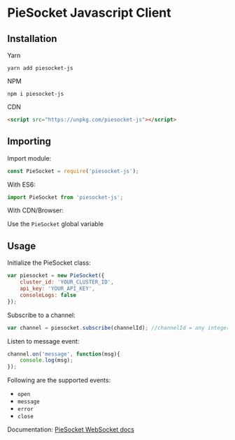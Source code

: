 # PieSocket Javascript Client

## Installation

Yarn
```
yarn add piesocket-js
```

NPM
```
npm i piesocket-js
```

CDN
```html
<script src="https://unpkg.com/piesocket-js"></script>
```

## Importing

Import module:

```javascript
const PieSocket = require('piesocket-js');
```

With ES6:
```javascript
import PieSocket from 'piesocket-js';
```

With CDN/Browser:


Use the `PieSocket` global variable

## Usage 

Initialize the PieSocket class:
```javascript
var piesocket = new PieSocket({
    cluster_id: 'YOUR_CLUSTER_ID',
    api_key: 'YOUR_API_KEY',
    consoleLogs: false  
});
```



Subscribe to a channel:
```javascript
var channel = piesocket.subscribe(channelId); //channelId = any integere b/w 1-100000
```


Listen to message event:
```javascript
channel.on('message', function(msg){
    console.log(msg);
});
```

Following are the supported events:
  - `open`
  - `message`
  - `error`
  - `close`
  

Documentation: [PieSocket WebSocket docs](https://piesocket.com/docs)